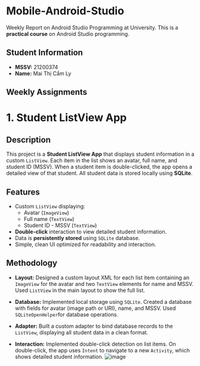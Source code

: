 # Mobile-Android-Studio
Weekly Report on Android Studio Programming at University. This is a **practical course** on Android Studio programming.  

## Student Information
- **MSSV:** 21200374
- **Name:** Mai Thị Cẩm Ly

## Weekly Assignments

# 1. Student ListView App

## Description  
This project is a **Student ListView App** that displays student information in a custom `ListView`. Each item in the list shows an avatar, full name, and student ID (MSSV). When a student item is double-clicked, the app opens a detailed view of that student. All student data is stored locally using **SQLite**.

## Features  
- Custom `ListView` displaying:
  - Avatar (`ImageView`)
  - Full name (`TextView`)
  - Student ID - MSSV (`TextView`)
- **Double-click** interaction to view detailed student information.
- Data is **persistently stored** using `SQLite` database.
- Simple, clean UI optimized for readability and interaction.

## Methodology  
- **Layout:** Designed a custom layout XML for each list item containing an `ImageView` for the avatar and two `TextView` elements for name and MSSV. Used `ListView` in the main layout to show the full list.
- **Database:** Implemented local storage using `SQLite`. Created a database with fields for avatar (image path or URI), name, and MSSV. Used `SQLiteOpenHelper`for database operations.

- **Adapter:** Built a custom adapter to bind database records to the `ListView`, displaying all student data in a clean format.
- **Interaction:** Implemented double-click detection on list items. On double-click, the app uses `Intent` to navigate to a new `Activity`, which shows detailed student information.
![image](https://github.com/user-attachments/assets/49e6b872-a721-4f46-a532-d5739dcf8d83)
